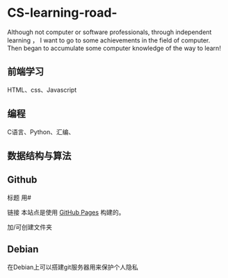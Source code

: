 # CS-learning-road-

Although not computer or software professionals, through independent learning ， I want to go to some achievements in the field of computer.
Then began to accumulate some computer knowledge of the way to learn!

## 前端学习 
HTML、css、Javascript


## 编程
C语言、Python、汇编、

## 数据结构与算法

## Github
标题  用#

链接  本站点是使用 [GitHub Pages](https://pages.github.com/) 构建的。

加/可创建文件夹

## Debian
在Debian上可以搭建git服务器用来保护个人隐私
